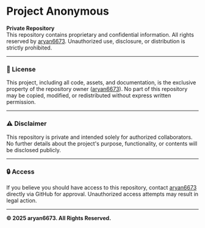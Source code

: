 # Project Anonymous

**Private Repository**  
This repository contains proprietary and confidential information. All rights reserved by [aryan6673](https://github.com/aryan6673). Unauthorized use, disclosure, or distribution is strictly prohibited.

---

### 📄 License  
This project, including all code, assets, and documentation, is the exclusive property of the repository owner ([aryan6673](https://github.com/aryan6673)). No part of this repository may be copied, modified, or redistributed without express written permission.

---

### ⚠️ Disclaimer  
This repository is private and intended solely for authorized collaborators. No further details about the project's purpose, functionality, or contents will be disclosed publicly.

---

### 🔒 Access  
If you believe you should have access to this repository, contact [aryan6673](https://github.com/aryan6673) directly via GitHub for approval. Unauthorized access attempts may result in legal action.

---

**© 2025 aryan6673. All Rights Reserved.**  

